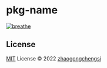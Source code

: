 # pkg-name

[![breathe](https://img.shields.io/npm/v/pkg-name?color=a1b858&label=)](https://www.npmjs.com/package/pkg-name)

## License

[MIT](./LICENSE) License © 2022 [zhaogongchengsi](https://github.com/zhaogongchengsi)
